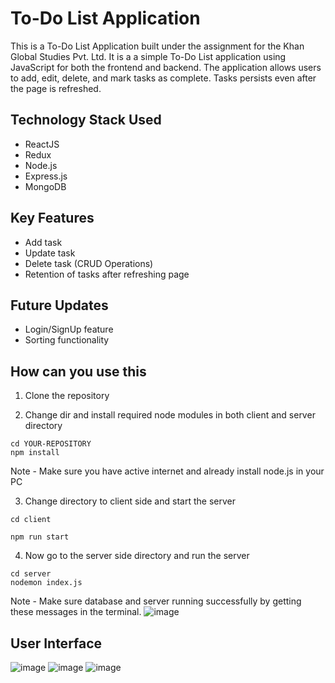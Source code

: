 # To-Do List Application
This is a To-Do List Application built under the assignment for the Khan Global Studies Pvt. Ltd. It is a a simple To-Do List application using JavaScript for both the
frontend and backend. The application allows users to add, edit, delete, and mark tasks as complete. Tasks persists even after the page is refreshed.

## Technology Stack Used
- ReactJS
- Redux
- Node.js
- Express.js
- MongoDB


## Key Features
- Add task 
- Update task
- Delete task (CRUD Operations)
- Retention of tasks after refreshing page

## Future Updates
- Login/SignUp feature
- Sorting functionality


## How can you use this

1. Clone the repository

2. Change dir and install required node modules in both client and server directory 
```
cd YOUR-REPOSITORY
npm install 
```
Note - Make sure you have active internet and already install node.js in your PC

3. Change directory to client side and start the server 

```
cd client
```
```
npm run start
```

4. Now go to the server side directory and run the server 

```
cd server
nodemon index.js
```
Note - Make sure database and server running successfully by getting these messages in the terminal. 
![image](https://github.com/himanshiomare/todo-list-app/assets/81425003/6325d3a7-9166-47ce-bf19-3ee0e73e70d5)


## User Interface
![image](https://github.com/himanshiomare/todo-list-app/assets/81425003/216d71f7-4aa6-4a9e-97f7-f7677e9c3621)
![image](https://github.com/himanshiomare/todo-list-app/assets/81425003/e1d22a96-992c-472d-9a8e-5631d90569b2)
![image](https://github.com/himanshiomare/todo-list-app/assets/81425003/d4724da0-b8af-488f-9b72-c58d05178ac6)

